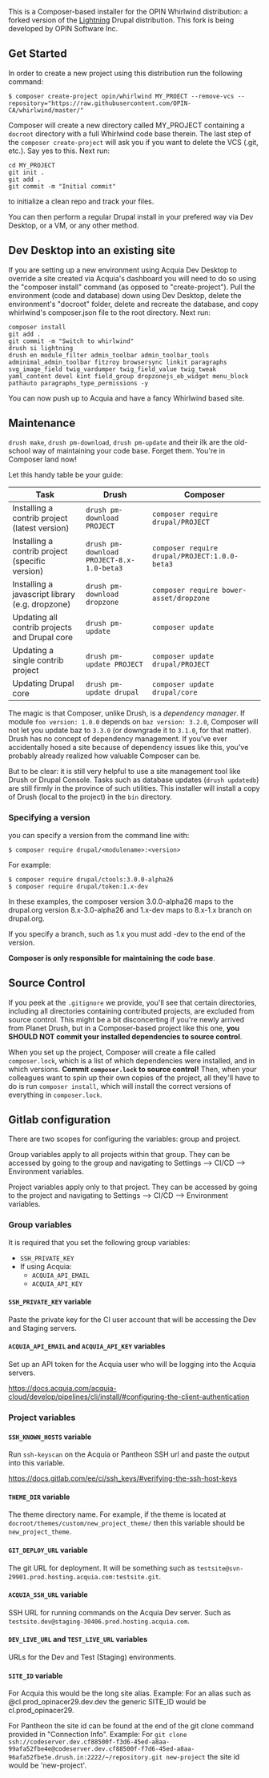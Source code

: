 This is a Composer-based installer for the OPIN Whirlwind distribution: a forked
version of the [Lightning](https://www.drupal.org/project/lightning) Drupal
distribution. This fork is being developed by OPIN Software Inc.

## Get Started

In order to create a new project using this distribution run the following
command:
```
$ composer create-project opin/whirlwind MY_PROECT --remove-vcs --repository="https://raw.githubusercontent.com/OPIN-CA/whirlwind/master/"
```
Composer will create a new directory called MY_PROJECT containing a ```docroot``` directory with a full Whirlwind code base therein. The last step of the ```composer create-project``` will ask you if you want to delete the VCS (.git, etc.). Say yes to this. Next run:

```
cd MY_PROJECT
git init .
git add .
git commit -m "Initial commit"
```

to initialize a clean repo and track your files.

You can then perform a regular Drupal install in your prefered way via Dev Desktop, or a VM, or any other method.

## Dev Desktop into an existing site

If you are setting up a new environment using Acquia Dev Desktop to override a site created via Acquia's dashboard you will need to do so using the "composer install" command (as opposed to "create-project"). Pull the environment (code and database) down using Dev Desktop, delete the environment's "docroot" folder, delete and recreate the database, and copy whirlwind's composer.json file to the root directory. Next run:

```
composer install
git add .
git commit -m "Switch to whirlwind"
drush si lightning
drush en module_filter admin_toolbar admin_toolbar_tools adminimal_admin_toolbar fitzroy browsersync linkit paragraphs svg_image_field twig_vardumper twig_field_value twig_tweak yaml_content devel kint field_group dropzonejs_eb_widget menu_block pathauto paragraphs_type_permissions -y
```

You can now push up to Acquia and have a fancy Whirlwind based site.

## Maintenance
```drush make```, ```drush pm-download```, ```drush pm-update``` and their ilk are the old-school way of maintaining your code base. Forget them. You're in Composer land now!

Let this handy table be your guide:

| Task                                            | Drush                                         | Composer                                          |
|-------------------------------------------------|-----------------------------------------------|---------------------------------------------------|
| Installing a contrib project (latest version)   | ```drush pm-download PROJECT```               | ```composer require drupal/PROJECT```             |
| Installing a contrib project (specific version) | ```drush pm-download PROJECT-8.x-1.0-beta3``` | ```composer require drupal/PROJECT:1.0.0-beta3``` |
| Installing a javascript library (e.g. dropzone) | ```drush pm-download dropzone```              | ```composer require bower-asset/dropzone```       |
| Updating all contrib projects and Drupal core   | ```drush pm-update```                         | ```composer update```                             |
| Updating a single contrib project               | ```drush pm-update PROJECT```                 | ```composer update drupal/PROJECT```              |
| Updating Drupal core                            | ```drush pm-update drupal```                  | ```composer update drupal/core```                 |

The magic is that Composer, unlike Drush, is a *dependency manager*. If module ```foo version: 1.0.0``` depends on ```baz version: 3.2.0```, Composer will not let you update baz to ```3.3.0``` (or downgrade it to ```3.1.0```, for that matter). Drush has no concept of dependency management. If you've ever accidentally hosed a site because of dependency issues like this, you've probably already realized how valuable Composer can be.

But to be clear: it is still very helpful to use a site management tool like Drush or Drupal Console. Tasks such as database updates (```drush updatedb```) are still firmly in the province of such utilities. This installer will install a copy of Drush (local to the project) in the ```bin``` directory.

### Specifying a version
you can specify a version from the command line with:

    $ composer require drupal/<modulename>:<version>

For example:

    $ composer require drupal/ctools:3.0.0-alpha26
    $ composer require drupal/token:1.x-dev

In these examples, the composer version 3.0.0-alpha26 maps to the drupal.org version 8.x-3.0-alpha26 and 1.x-dev maps to 8.x-1.x branch on drupal.org.

If you specify a branch, such as 1.x you must add -dev to the end of the version.

**Composer is only responsible for maintaining the code base**.

## Source Control
If you peek at the ```.gitignore``` we provide, you'll see that certain directories, including all directories containing contributed projects, are excluded from source control. This might be a bit disconcerting if you're newly arrived from Planet Drush, but in a Composer-based project like this one, **you SHOULD NOT commit your installed dependencies to source control**.

When you set up the project, Composer will create a file called ```composer.lock```, which is a list of which dependencies were installed, and in which versions. **Commit ```composer.lock``` to source control!** Then, when your colleagues want to spin up their own copies of the project, all they'll have to do is run ```composer install```, which will install the correct versions of everything in ```composer.lock```.

## Gitlab configuration

There are two scopes for configuring the variables: group and project.

Group variables apply to all projects within that group. They can be accessed
by going to the group and navigating to
Settings --> CI/CD --> Environment variables.

Project variables apply only to that project. They can be accessed by going
to the project and navigating to
Settings --> CI/CD --> Environment variables.


### Group variables

It is required that you set the following group variables:
* `SSH_PRIVATE_KEY`
* If using Acquia:
  * `ACQUIA_API_EMAIL`
  * `ACQUIA_API_KEY`

#### `SSH_PRIVATE_KEY` variable
Paste the private key for the CI user account that will be accessing the Dev and
Staging servers.

#### `ACQUIA_API_EMAIL` and `ACQUIA_API_KEY` variables
Set up an API token for the Acquia user who will be logging into the Acquia
servers.

https://docs.acquia.com/acquia-cloud/develop/pipelines/cli/install/#configuring-the-client-authentication

### Project variables

#### `SSH_KNOWN_HOSTS` variable
Run `ssh-keyscan` on the Acquia or Pantheon SSH url and paste the output into 
this variable.

https://docs.gitlab.com/ee/ci/ssh_keys/#verifying-the-ssh-host-keys

#### `THEME_DIR` variable
The theme directory name.
For example, if the theme is located at 
`docroot/themes/custom/new_project_theme/` then this variable should be
`new_project_theme`.

#### `GIT_DEPLOY_URL` variable
The git URL for deployment. It will be something such as
`testsite@svn-29901.prod.hosting.acquia.com:testsite.git`.

#### `ACQUIA_SSH_URL` variable
SSH URL for running commands on the Acquia Dev server.
Such as `testsite.dev@staging-30406.prod.hosting.acquia.com`.

#### `DEV_LIVE_URL` and `TEST_LIVE_URL` variables
URLs for the Dev and Test (Staging) environments.

#### `SITE_ID` variable
For Acquia this would be the long site alias.
Example:
For an alias such as @cl.prod_opinacer29.dev.dev the generic SITE_ID would
be cl.prod_opinacer29.

For Pantheon the site id can be found at the end of the git clone command
provided in "Connection Info".
Example:
For `git clone ssh://codeserver.dev.cf88500f-f3d6-45ed-a8aa-99afa52fbe4e@codeserver.dev.cf88500f-f7d6-45ed-a8aa-96afa52fbe5e.drush.in:2222/~/repository.git new-project`
the site id would be 'new-project'.
